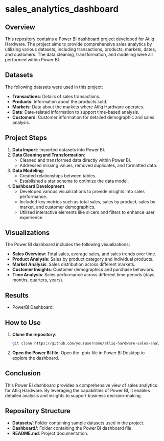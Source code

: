 # sales_analytics_dashboard

## Overview

This repository contains a Power BI dashboard project developed for Atliq Hardware. The project aims to provide comprehensive sales analytics by utilizing various datasets, including transactions, products, markets, dates, and customers. The data cleaning, transformation, and modeling were all performed within Power BI.

## Datasets

The following datasets were used in this project:
- **Transactions**: Details of sales transactions.
- **Products**: Information about the products sold.
- **Markets**: Data about the markets where Atliq Hardware operates.
- **Date**: Date-related information to support time-based analysis.
- **Customers**: Customer information for detailed demographic and sales analysis.

## Project Steps

1. **Data Import**: Imported datasets into Power BI.
2. **Data Cleaning and Transformation**: 
   - Cleaned and transformed data directly within Power BI.
   - Addressed missing values, removed duplicates, and formatted data.
3. **Data Modeling**:
   - Created relationships between tables.
   - Established a star schema to optimize the data model.
4. **Dashboard Development**:
   - Developed various visualizations to provide insights into sales performance.
   - Included key metrics such as total sales, sales by product, sales by market, and customer demographics.
   - Utilized interactive elements like slicers and filters to enhance user experience.

## Visualizations

The Power BI dashboard includes the following visualizations:
- **Sales Overview**: Total sales, average sales, and sales trends over time.
- **Product Analysis**: Sales by product category and individual products.
- **Market Analysis**: Sales distribution across different markets.
- **Customer Insights**: Customer demographics and purchase behaviors.
- **Time Analysis**: Sales performance across different time periods (days, months, quarters, years).

## Results

- PowerBI Dashboard:

## How to Use

1. **Clone the repository**:
   ```bash
   git clone https://github.com/yourusername/atliq-hardware-sales-analytics.git
2. **Open the Power BI file**:
Open the .pbix file in Power BI Desktop to explore the dashboard.

## Conclusion
  This Power BI dashboard provides a comprehensive view of sales analytics for Atliq Hardware. By leveraging the capabilities of Power BI, it enables detailed analysis and insights to support business decision-making.

## Repository Structure
- **Datasets/**: Folder containing sample datasets used in the project.
- **Dashboard/**: Folder containing the Power BI dashboard file.
- **README.md**: Project documentation.
